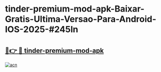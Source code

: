 # tinder-premium-mod-apk-Baixar-Gratis-Ultima-Versao-Para-Android-IOS-2025-#245ln

# <h2><a href="https://ainizakaria.my?title=tinder-premium-mod-apk&ref=24M">🔗👉 🔴 tinder-premium-mod-apk</a></h2>

[![acn](https://github.com/user-attachments/assets/0f9c940e-d8b0-45ae-aac7-cd30a18b3e1c)](https://ainizakaria.my?title=tinder-premium-mod-apk&ref=24M)

